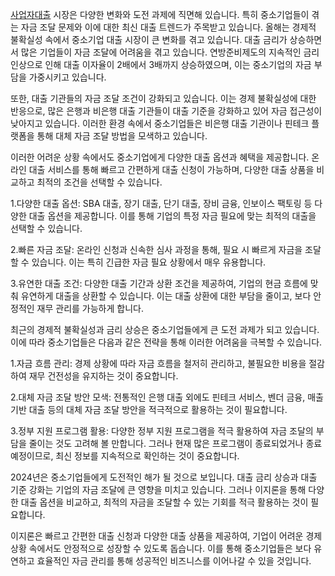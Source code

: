 <p><a href="https://ezloan.io/" target="_blank">사업자대출</a> 시장은 다양한 변화와 도전 과제에 직면해 있습니다. 특히 중소기업들이 겪는 자금 조달 문제와 이에 대한 최신 대출 트렌드가 주목받고 있습니다. 올해는 경제적 불확실성 속에서 중소기업 대출 시장이 큰 변화를 겪고 있습니다. 대출 금리가 상승하면서 많은 기업들이 자금 조달에 어려움을 겪고 있습니다. 연방준비제도의 지속적인 금리 인상으로 인해 대출 이자율이 2배에서 3배까지 상승하였으며, 이는 중소기업의 자금 부담을 가중시키고 있습니다​​.</p>

<p>또한, 대출 기관들의 자금 조달 조건이 강화되고 있습니다. 이는 경제 불확실성에 대한 반응으로, 많은 은행과 비은행 대출 기관들이 대출 기준을 강화하고 있어 자금 접근성이 낮아지고 있습니다. 이러한 환경 속에서 중소기업들은 비은행 대출 기관이나 핀테크 플랫폼을 통해 대체 자금 조달 방법을 모색하고 있습니다​.</p>

<p>이러한 어려운 상황 속에서도 중소기업에게 다양한 대출 옵션과 혜택을 제공합니다. 온라인 대출 서비스를 통해 빠르고 간편하게 대출 신청이 가능하며, 다양한 대출 상품을 비교하고 최적의 조건을 선택할 수 있습니다. </p>
<p>1.다양한 대출 옵션: SBA 대출, 장기 대출, 단기 대출, 장비 금융, 인보이스 팩토링 등 다양한 대출 옵션을 제공합니다. 이를 통해 기업의 특정 자금 필요에 맞는 최적의 대출을 선택할 수 있습니다.</p>
<p>2.빠른 자금 조달: 온라인 신청과 신속한 심사 과정을 통해, 필요 시 빠르게 자금을 조달할 수 있습니다. 이는 특히 긴급한 자금 필요 상황에서 매우 유용합니다​.</p>
<p>3.유연한 대출 조건: 다양한 대출 기간과 상환 조건을 제공하여, 기업의 현금 흐름에 맞춰 유연하게 대출을 상환할 수 있습니다. 이는 대출 상환에 대한 부담을 줄이고, 보다 안정적인 재무 관리를 가능하게 합니다.</p>

<p>최근의 경제적 불확실성과 금리 상승은 중소기업들에게 큰 도전 과제가 되고 있습니다. 이에 따라 중소기업들은 다음과 같은 전략을 통해 이러한 어려움을 극복할 수 있습니다.</p>
<p>1.자금 흐름 관리: 경제 상황에 따라 자금 흐름을 철저히 관리하고, 불필요한 비용을 절감하여 재무 건전성을 유지하는 것이 중요합니다​.</p>
<p>2.대체 자금 조달 방안 모색: 전통적인 은행 대출 외에도 핀테크 서비스, 벤더 금융, 매출 기반 대출 등의 대체 자금 조달 방안을 적극적으로 활용하는 것이 필요합니다​.</p>
<p>3.정부 지원 프로그램 활용: 다양한 정부 지원 프로그램을 적극 활용하여 자금 조달의 부담을 줄이는 것도 고려해 볼 만합니다. 그러나 현재 많은 프로그램이 종료되었거나 종료 예정이므로, 최신 정보를 지속적으로 확인하는 것이 중요합니다.</p>

<p>2024년은 중소기업들에게 도전적인 해가 될 것으로 보입니다. 대출 금리 상승과 대출 기준 강화는 기업의 자금 조달에 큰 영향을 미치고 있습니다. 그러나 이지론을 통해 다양한 대출 옵션을 비교하고, 최적의 자금을 조달할 수 있는 기회를 적극 활용하는 것이 필요합니다.</p>

<p>이지론은 빠르고 간편한 대출 신청과 다양한 대출 상품을 제공하여, 기업이 어려운 경제 상황 속에서도 안정적으로 성장할 수 있도록 돕습니다. 이를 통해 중소기업들은 보다 유연하고 효율적인 자금 관리를 통해 성공적인 비즈니스를 이어나갈 수 있을 것입니다.</p>
